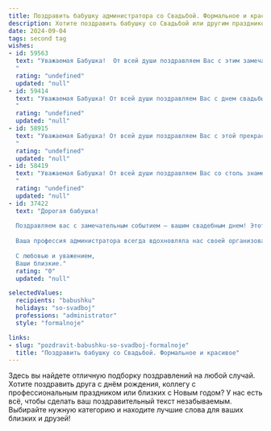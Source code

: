 ```yaml
---
title: Поздравить бабушку администратора со Свадьбой. Формальное и красивое
description: Хотите поздравить бабушку со Свадьбой или другим праздником? Наш ИИ создаст незабываемое поздравление, а вы обязательно выделитесь среди других.  
date: 2024-09-04
tags: second tag
wishes:
- id: 59563
  text: "Уважаемая Бабушка!  От всей души поздравляем Вас с этим замечательным днем – днем Вашей свадьбы! Желаем Вам и Вашему супругу крепкой любви, долгих лет совместной жизни, наполненных счастьем и благополучием. Пусть каждый день приносит Вам радость, а все жизненные трудности останутся в прошлом.
  "
  rating: "undefined"
  updated: "null"
- id: 59414
  text: "Уважаемая Бабушка! От всей души поздравляем Вас с днем свадьбы! Желаем Вам долгих лет совместной жизни, наполненных счастьем, любовью и взаимопониманием. Пусть Ваша профессия администратора приносит Вам радость и удовлетворение, а в личной жизни царят гармония и благополучие!
  "
  rating: "undefined"
  updated: "null"
- id: 58915
  text: "Уважаемая Бабушка! От всей души поздравляем Вас с этой прекрасной датой – Днем Вашей свадьбы! Желаем Вам крепкого здоровья, долгих лет жизни, семейного счастья и благополучия! Пусть Ваши дни будут наполнены любовью, радостью и теплом!
  "
  rating: "undefined"
  updated: "null"
- id: 58419
  text: "Уважаемая Бабушка! От всей души поздравляем Вас со столь знаменательным событием – Вашей свадьбой! Желаем Вам долгих лет счастливой семейной жизни, наполненных любовью, взаимопониманием и радостью! Пусть Ваш новый статус Администратора принесет в вашу жизнь только удачу и процветание!
  "
  rating: "undefined"
  updated: "null"
- id: 37422
  text: "Дорогая бабушка!
  
  Поздравляем вас с замечательным событием — вашим свадебным днем! Этот день наполнен радостью и теплом, и мы рады разделить с вами эту счастье. Вы всегда были для нас образцом мудрости и любви. Ваши жизненные советы и забота остаются с нами, и мы гордимся тем, что вы — наша бабушка.
  
  Ваша профессия администратора всегда вдохновляла нас своей организованностью и ответственностью, качества, которые сделают вашу жизнь вдвоем еще более гармоничной и полной. Желаем вам крепкого здоровья, счастья и долгих лет совместной жизни, наполненных любовью, пониманием и взаимной поддержкой.
  
  С любовью и уважением,
  Ваши близкие."
  rating: "0"
  updated: "null"

selectedValues:
  recipients: "babushku"
  holidays: "so-svadboj"
  professions: "administrator"
  style: "formalnoje"

links:
- slug: "pozdravit-babushku-so-svadboj-formalnoje"
  title: "Поздравить бабушку со Свадьбой. Формальное и красивое"
---
```


Здесь вы найдете отличную подборку поздравлений на любой случай. 
Хотите поздравить друга с днём рождения, коллегу с профессиональным праздником или близких с Новым годом? У нас есть всё, чтобы сделать ваш поздравительный текст незабываемым. Выбирайте нужную категорию и находите лучшие слова для ваших близких и друзей!
